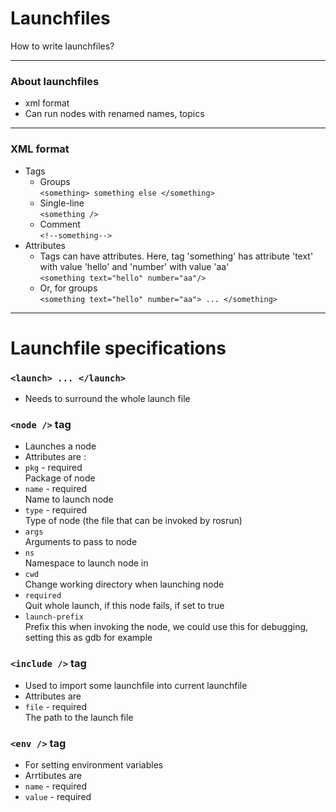 # Launchfiles
  
  How to write launchfiles?

---
### About launchfiles
- xml format
- Can run nodes with renamed names, topics

---
### XML format
- Tags
  - Groups      
  ```<something> something else </something>```
  - Single-line   
  ```<something />```
  - Comment     
  ```<!--something-->```
- Attributes
  - Tags can have attributes. Here, tag 'something'  has attribute 'text' with value 'hello' and 'number' with value 'aa'    
  ```<something text="hello" number="aa"/>```
  - Or, for groups    
  ```<something text="hello" number="aa"> ... </something>```

---
# Launchfile specifications
### ```<launch> ... </launch>```    
  - Needs to surround the whole launch file
### ```<node />``` tag   
  - Launches a node
  - Attributes are : 
  - ```pkg```  - required   
  Package of node
  - ```name``` - required   
  Name to launch node
  - ```type``` - required   
  Type of node (the file that can be invoked by rosrun)
  - ```args```  
  Arguments to pass to node
  - ```ns```     
  Namespace to launch node in
  - ```cwd```    
  Change working directory when launching node
  - ```required```    
  Quit whole launch, if this node fails, if set to true
  - ```launch-prefix```   
  Prefix this when invoking the node, we could use this for debugging, setting this as gdb for example
### ```<include />``` tag
  - Used to import some launchfile into current launchfile
  - Attributes are
  - ```file``` - required   
  The path to the launch file
### ```<env />``` tag
  - For setting environment variables
  - Arrtibutes are
  - ```name``` - required
  - ```value``` - required
